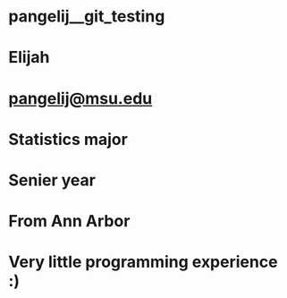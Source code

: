 # pangelij__git_testing
# Elijah
# pangelij@msu.edu
# Statistics major
# Senier year
# From Ann Arbor
# Very little programming experience :)
